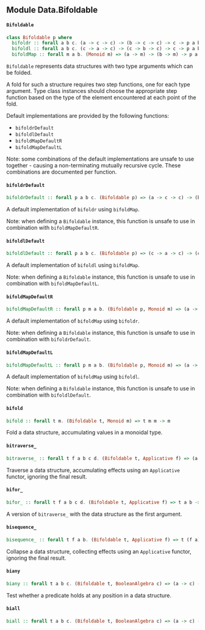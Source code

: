 ## Module Data.Bifoldable

#### `Bifoldable`

``` purescript
class Bifoldable p where
  bifoldr :: forall a b c. (a -> c -> c) -> (b -> c -> c) -> c -> p a b -> c
  bifoldl :: forall a b c. (c -> a -> c) -> (c -> b -> c) -> c -> p a b -> c
  bifoldMap :: forall m a b. (Monoid m) => (a -> m) -> (b -> m) -> p a b -> m
```

`Bifoldable` represents data structures with two type arguments which can be
folded.

A fold for such a structure requires two step functions, one for each type
argument. Type class instances should choose the appropriate step function based
on the type of the element encountered at each point of the fold.

Default implementations are provided by the following functions:

- `bifoldrDefault`
- `bifoldlDefault`
- `bifoldMapDefaultR`
- `bifoldMapDefaultL`

Note: some combinations of the default implementations are unsafe to
use together - causing a non-terminating mutually recursive cycle.
These combinations are documented per function.

#### `bifoldrDefault`

``` purescript
bifoldrDefault :: forall p a b c. (Bifoldable p) => (a -> c -> c) -> (b -> c -> c) -> c -> p a b -> c
```

A default implementation of `bifoldr` using `bifoldMap`.

Note: when defining a `Bifoldable` instance, this function is unsafe to
use in combination with `bifoldMapDefaultR`.

#### `bifoldlDefault`

``` purescript
bifoldlDefault :: forall p a b c. (Bifoldable p) => (c -> a -> c) -> (c -> b -> c) -> c -> p a b -> c
```

A default implementation of `bifoldl` using `bifoldMap`.

Note: when defining a `Bifoldable` instance, this function is unsafe to
use in combination with `bifoldMapDefaultL`.

#### `bifoldMapDefaultR`

``` purescript
bifoldMapDefaultR :: forall p m a b. (Bifoldable p, Monoid m) => (a -> m) -> (b -> m) -> p a b -> m
```

A default implementation of `bifoldMap` using `bifoldr`.

Note: when defining a `Bifoldable` instance, this function is unsafe to
use in combination with `bifoldrDefault`.

#### `bifoldMapDefaultL`

``` purescript
bifoldMapDefaultL :: forall p m a b. (Bifoldable p, Monoid m) => (a -> m) -> (b -> m) -> p a b -> m
```

A default implementation of `bifoldMap` using `bifoldl`.

Note: when defining a `Bifoldable` instance, this function is unsafe to
use in combination with `bifoldlDefault`.

#### `bifold`

``` purescript
bifold :: forall t m. (Bifoldable t, Monoid m) => t m m -> m
```

Fold a data structure, accumulating values in a monoidal type.

#### `bitraverse_`

``` purescript
bitraverse_ :: forall t f a b c d. (Bifoldable t, Applicative f) => (a -> f c) -> (b -> f d) -> t a b -> f Unit
```

Traverse a data structure, accumulating effects using an `Applicative` functor,
ignoring the final result.

#### `bifor_`

``` purescript
bifor_ :: forall t f a b c d. (Bifoldable t, Applicative f) => t a b -> (a -> f c) -> (b -> f d) -> f Unit
```

A version of `bitraverse_` with the data structure as the first argument.

#### `bisequence_`

``` purescript
bisequence_ :: forall t f a b. (Bifoldable t, Applicative f) => t (f a) (f b) -> f Unit
```

Collapse a data structure, collecting effects using an `Applicative` functor,
ignoring the final result.

#### `biany`

``` purescript
biany :: forall t a b c. (Bifoldable t, BooleanAlgebra c) => (a -> c) -> (b -> c) -> t a b -> c
```

Test whether a predicate holds at any position in a data structure.

#### `biall`

``` purescript
biall :: forall t a b c. (Bifoldable t, BooleanAlgebra c) => (a -> c) -> (b -> c) -> t a b -> c
```



